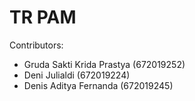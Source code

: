# TR PAM

Contributors:

- Gruda Sakti Krida Prastya (672019252)
- Deni Julialdi (672019224)
- Denis Aditya Fernanda (672019245)
